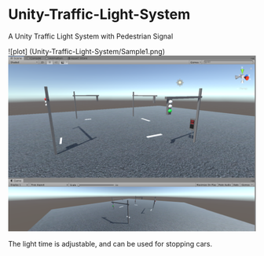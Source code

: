 # Unity-Traffic-Light-System
 A Unity Traffic Light System with Pedestrian Signal
 
 ![plot] (Unity-Traffic-Light-System/Sample1.png)
 ![plot](Sample1.png)

 The light time is adjustable, and can be used for stopping cars.
